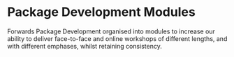 # Package Development Modules
Forwards Package Development organised into modules to increase our ability to deliver face-to-face and online workshops of different lengths, and with different emphases, whilst retaining consistency.
